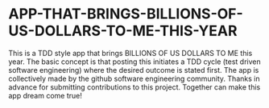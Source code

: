 # APP-THAT-BRINGS-BILLIONS-OF-US-DOLLARS-TO-ME-THIS-YEAR
This is a TDD style app that brings BILLIONS OF US DOLLARS TO ME this year. The basic concept is that posting this initiates a TDD cycle (test driven software engineering) where the desired outcome is stated first. The app is collectively made by the github software engineering community. Thanks in advance for submitting contributions to this project. Together can make this app dream come true!
